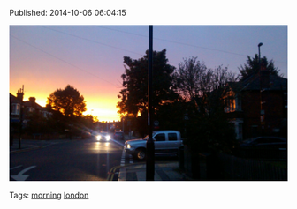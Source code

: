 


Published: 2014-10-06 06:04:15

![](99299471437-0.jpg)

Tags: [morning](tag-morning.md) [london](tag-london.md)

